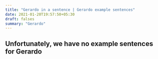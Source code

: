```yaml
---
title: "Gerardo in a sentence | Gerardo example sentences"
date: 2021-01-20T19:57:50+05:30
draft: falses
summary: "Gerardo"
---
```

## Unfortunately, we have no example sentences for Gerardo                 
